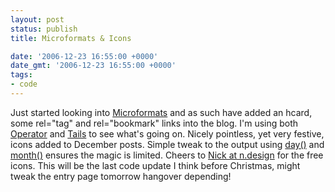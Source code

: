 ```yaml
---
layout: post
status: publish
title: Microformats & Icons

date: '2006-12-23 16:55:00 +0000'
date_gmt: '2006-12-23 16:55:00 +0000'
tags:
- code
---
```

Just started looking into <a href="http://microformats.org/" rel="tag">Microformats</a> and as such have added an hcard, some rel="tag" and rel="bookmark" links into the blog.
I'm using both <a href="http://labs.mozilla.com/2006/12/introducing-operator">Operator</a> and <a href="http://blog.codeeg.com/tails-firefox-extension-03/">Tails</a> to see what's going on.
Nicely pointless, yet very festive, icons added to December posts. Simple tweak to the output using <a href="http://www.cfdocs.org/day">day()</a> and <a href="http://www.cfdocs.org/month">month()</a> ensures the magic is limited. Cheers to <a href="http://www.ndesign-studio.com/resources/christmas-holiday-icons/">Nick at n.design</a> for the free icons.
This will be the last code update I think before Christmas, might tweak the entry page tomorrow hangover depending!
